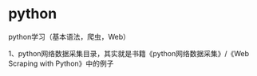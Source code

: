 # python
python学习（基本语法，爬虫，Web）


1、python网络数据采集目录，其实就是书籍《python网络数据采集》/《Web Scraping with Python》中的例子
